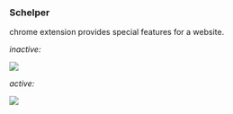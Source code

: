 ### Schelper
chrome extension provides special features for a website.

*inactive:*

![](https://i.imgur.com/muxsL46.png)

*active:*

![](https://i.imgur.com/DIF44kH.png)